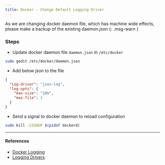 ```yaml
---
title: Docker - Change Default Logging Driver
---
```


As we are changing docker daemon file, which has machine wide effects, please make a backup of the existing daemon.json
{: .msg-warn }


### Steps
- Update docker daemon file `daemon.json` in `/etc/docker` 
```bash
sudo gedit /etc/docker/daemon.json
```
- Add below json to the file
```json
{
  "Log-driver": "json-log",
  "log-opts": {
    "max-size": "10m",
    "max-file": 3
  }
}
```

- Send a signal to docker daemon to reload configuration
```bash
sudo kill -SIGHUP $(pidof dockerd)
```
---

#### References
- [Docker Logging](https://docs.docker.com/config/containers/logging/)
- [Logging Drivers](https://docs.docker.com/config/containers/logging/configure/)

